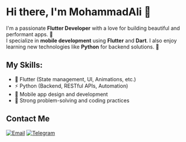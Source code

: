 # Hi there, I'm MohammadAli 👋

I'm a passionate **Flutter Developer** with a love for building beautiful and performant apps. 🚀  
I specialize in **mobile development** using **Flutter** and **Dart**. I also enjoy learning new technologies like **Python** for backend solutions. 🐍  

## My Skills:
- 🔧 Flutter (State management, UI, Animations, etc.)
- ⚡ Python (Backend, RESTful APIs, Automation)
- 📱 Mobile app design and development
- 🧠 Strong problem-solving and coding practices


## Contact Me
[![Email](https://camo.githubusercontent.com/06e1d927eb57d7fdda396b0a66f4f1bd2d63b26780554a2e4caf86c96fa6bb0d/68747470733a2f2f696d672e736869656c64732e696f2f62616467652f476d61696c2d2532333132313030452e7376673f267374796c653d666f722d7468652d6261646765266c6f676f3d676d61696c266c6f676f436f6c6f723d7768697465)](mailto:mohocoder@gmail.com)
[![Telegram](https://camo.githubusercontent.com/4f4f64f82be505482b192a5ccc68b21fdd73c682a240d90e56c87492f125ba64/68747470733a2f2f696d672e736869656c64732e696f2f62616467652f54656c656772616d2d2532333030373742352e7376673f267374796c653d666f722d7468652d6261646765266c6f676f3d74656c656772616d266c6f676f436f6c6f723d7768697465)](https://t.me/mohammadali_khatami)


